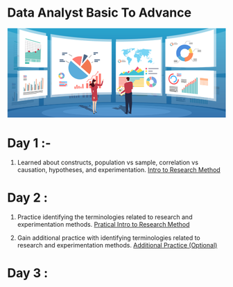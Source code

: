 # Data Analyst Basic To Advance 

![](/DA.png)

# Day 1 :-


1. Learned about constructs, population vs sample, correlation vs causation, hypotheses, and experimentation.
[Intro to Research Method ](https://classroom.udacity.com/courses/ud134-nd/lessons/4601188734/concepts/560159680923#)


# Day 2 :

1. Practice identifying the terminologies related to research and experimentation methods.
[Pratical Intro to Research Method ](https://classroom.udacity.com/courses/ud134-nd/lessons/4591758867/concepts/43991285560923)

2. Gain additional practice with identifying terminologies related to research and experimentation methods.
[ Additional Practice (Optional)](https://classroom.udacity.com/courses/ud134-nd/lessons/4590838740/concepts/2514367180923)

# Day 3 :


